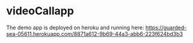 # videoCallapp


The demo app is deployed on heroku and running here: https://guarded-sea-05611.herokuapp.com/8871a612-9b69-44a3-abb6-223f624bd3b3
